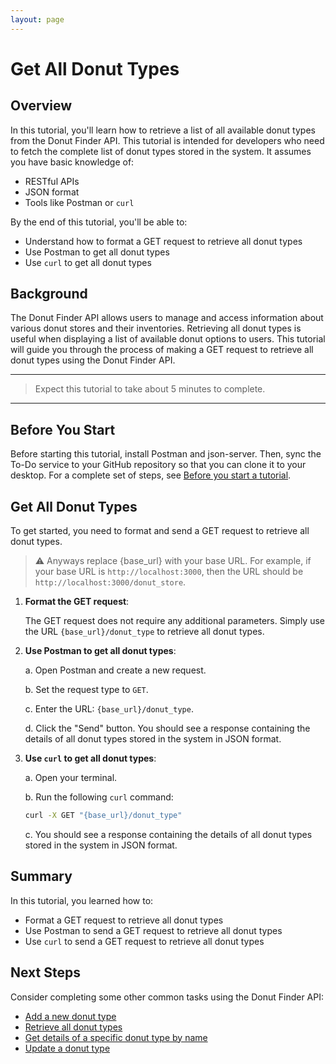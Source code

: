 ```yaml
---
layout: page
---
```


# Get All Donut Types

## Overview

In this tutorial, you'll learn how to retrieve a list of all available donut types from the Donut Finder API. This tutorial is intended for developers who need to fetch the complete list of donut types stored in the system. It assumes you have basic knowledge of:

* RESTful APIs
* JSON format
* Tools like Postman or `curl`

By the end of this tutorial, you'll be able to:

* Understand how to format a GET request to retrieve all donut types
* Use Postman to get all donut types
* Use `curl` to get all donut types

## Background

The Donut Finder API allows users to manage and access information about various donut stores and their inventories. Retrieving all donut types is useful when displaying a list of available donut options to users. This tutorial will guide you through the process of making a GET request to retrieve all donut types using the Donut Finder API.

---
> Expect this tutorial to take about 5 minutes to complete.
---

## Before You Start 

Before starting this tutorial, install Postman and json-server. Then, sync the To-Do service to your GitHub repository so that you can clone it to your desktop. For a complete set of steps, see [Before you start a tutorial](../before-you-start-tutorial.md).

## Get All Donut Types

To get started, you need to format and send a GET request to retrieve all donut types.

> ⚠️ Anyways replace {base_url} with your base URL. For example, if your base URL is `http://localhost:3000`, then the URL should be `http://localhost:3000/donut_store`.

1. **Format the GET request**:

    The GET request does not require any additional parameters. Simply use the URL `{base_url}/donut_type` to retrieve all donut types.

2. **Use Postman to get all donut types**:

    a. Open Postman and create a new request.

    b. Set the request type to `GET`.

    c. Enter the URL: `{base_url}/donut_type`.

    d. Click the "Send" button. You should see a response containing the details of all donut types stored in the system in JSON format.

3. **Use `curl` to get all donut types**:

    a. Open your terminal.

    b. Run the following `curl` command:

    ```bash
    curl -X GET "{base_url}/donut_type"
    ```

    c. You should see a response containing the details of all donut types stored in the system in JSON format.

## Summary

In this tutorial, you learned how to:

* Format a GET request to retrieve all donut types
* Use Postman to send a GET request to retrieve all donut types
* Use `curl` to send a GET request to retrieve all donut types

## Next Steps

Consider completing some other common tasks using the Donut Finder API:

* [Add a new donut type](add-new-donut-type.md)
* [Retrieve all donut types](get-a-list-of-donut-types.md)
* [Get details of a specific donut type by name](search-donut-types-by-name.md)
* [Update a donut type](update-a-donut-type.md)

